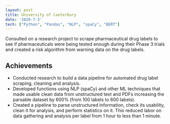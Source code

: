 ```yaml
---
layout: post
title: University of Canterbury
date: '2020-7-3'
tech: ["Python", "Pandas", "NLP", "spaCy", "BERT"]
---
```


Consulted on a research project to scrape pharmaceutical drug labels to see if pharmaceuticals were being tested enough during their Phase 3 trials and created a risk algorithm from warning data on the drug labels.

## Achievements

* Conducted research to build a data pipeline for automated drug label scraping, cleaning and analysis.
* Developed functions using NLP (spaCy) and other ML techniques that made usable clean data from unstructured text and PDFs increasing the parsable dataset by 600% (from 100 labels to 600 labels). 
* Created a pipeline to parse unstructured information, check its usability, clean it for analysis, and perform statistics on it. This reduced labor on data gathering and analysis per label from 1 hour to less than 1 minute. 


